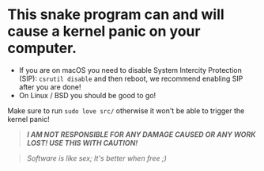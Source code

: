 # This snake program can and will cause a kernel panic on your computer.
- If you are on macOS you need to disable System Intercity Protection (SIP): `csrutil disable` and then reboot, we recommend enabling SIP after you are done!
- On Linux / BSD you should be good to go!

Make sure to run `sudo love src/` otherwise it won't be able to trigger the kernel panic!
> ***I AM NOT RESPONSIBLE FOR ANY DAMAGE CAUSED OR ANY WORK LOST! USE THIS WITH CAUTION!***


> *Software is like sex; It's better when free ;)*